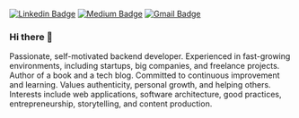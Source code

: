 [![Linkedin Badge](https://img.shields.io/badge/-gabrielanhaia-blue?style=flat-square&logo=Linkedin&logoColor=white&link=https://www.linkedin.com/in/gabrielanhaia/)](https://www.linkedin.com/in/gabrielanhaia/) 
[![Medium Badge](https://img.shields.io/badge/-@devwarlocks-devwarlocks?style=flat-square&labelColor=000000&logo=Medium&link=https://medium.com/devwarlocks/)](https://medium.com/devwarlocks/)
[![Gmail Badge](https://img.shields.io/badge/-ga.contact.me@gmail.com-c14438?style=flat-square&logo=Gmail&logoColor=white&link=mailto:ga.contact.me@gmail.com)](mailto:ga.contact.me@gmail.com)

### Hi there 👋

Passionate, self-motivated backend developer. Experienced in fast-growing environments, including startups, big companies, and freelance projects. Author of a book and a tech blog. Committed to continuous improvement and learning. Values authenticity, personal growth, and helping others. Interests include web applications, software architecture, good practices, entrepreneurship, storytelling, and content production.

